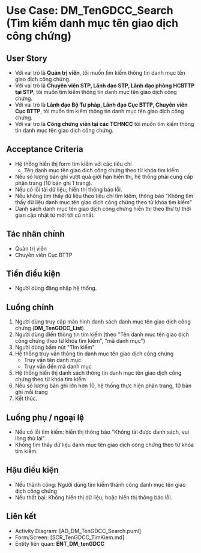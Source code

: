 # Use Case: DM_TenGDCC_Search (Tìm kiếm danh mục tên giao dịch công chứng)

## User Story
- Với vai trò là **Quản trị viên**, tôi muốn tìm kiếm thông tin danh mục tên giao dịch công chứng.
- Với vai trò là **Chuyên viên STP, Lãnh đạo STP, Lãnh đạo phòng HCBTTP tại STP**, tôi muốn tìm kiếm thông tin danh mục tên giao dịch công chứng.
- Với vai trò là **Lãnh đạo Bộ Tư pháp, Lãnh đạo Cục BTTP, Chuyên viên Cục BTTP**, tôi muốn tìm kiếm thông tin danh mục tên giao dịch công chứng.
- Với vai trò là **Công chứng viên tại các TCHNCC** tôi muốn tìm kiếm thông tin danh mục tên giao dịch công chứng.

## Acceptance Criteria
- Hệ thống hiển thị form tìm kiếm với các tiêu chí
    - Tên danh mục tên giao dịch công chứng theo từ khóa tìm kiếm
- Nếu số lượng bản ghi vượt quá giới hạn hiển thị, hệ thống phải cung cấp phân trang (10 bản ghi 1 trang).
- Nếu có lỗi tải dữ liệu, hiển thị thông báo lỗi.
- Nếu không tìm thấy dữ liệu theo tiêu chí tìm kiếm, thông báo "Không tìm thấy dữ liệu danh mục tên giao dịch công chứng theo từ khóa tìm kiếm"
- Danh sách danh mục tên giao dịch công chứng hiển thị theo thứ tự thời gian cập nhật từ mới tới cũ nhất.

## Tác nhân chính
- Quản trị viên
- Chuyên viên Cục BTTP

## Tiền điều kiện
- Người dùng đăng nhập hệ thống.

## Luồng chính
1. Người dùng truy cập màn hình danh sách danh mục tên giao dịch công chứng (**DM_TenGDCC_List**).
2. Người dùng điền thông tin tìm kiếm (theo "Tên danh mục tên giao dịch công chứng theo từ khóa tìm kiếm", "mã danh mục")
3. Người dùng bấm nút "Tìm kiếm"
4. Hệ thống truy vấn thông tin danh mục tên giao dịch công chứng
    - Truy vấn tên danh mục
    - Truy vấn đến mã danh mục
5. Hệ thống hiển thị danh sách thông tin danh mục tên giao dịch công chứng theo từ khóa tìm kiếm
6. Nếu số lượng bản ghi lớn hơn 10, hệ thống thực hiện phân trang, 10 bản ghi mỗi trang
7. Kết thúc.

## Luồng phụ / ngoại lệ
- Nếu có lỗi tìm kiếm: hiển thị thông báo "Không tải được danh sách, vui lòng thử lại".
- Không tìm thấy dữ liệu danh mục tên giao dịch công chứng theo từ khóa tìm kiếm.

## Hậu điều kiện
- Nếu thành công: Người dùng tìm kiếm thành công danh mục tên giao dịch công chứng
- Nếu thất bại: Không hiển thị dữ liệu, hoặc hiển thị thông báo lỗi.

## Liên kết
- Activity Diagram: [AD_DM_TenGDCC_Search.puml]
- Form/Screen: [SCR_TenGDCC_TimKiem.md]
- Entity liên quan: **ENT_DM_tenGDCC**
